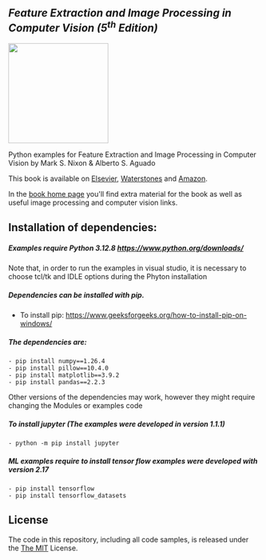 ## *Feature Extraction and Image Processing in Computer Vision (5<sup>th</sup> Edition)*


<img src="https://github.com/Nixon-Aguado/Feature-Extraction-and-Image-Processing-Book-Examples/blob/master/Images/BookCover.png" width="200"  />



Python examples for Feature Extraction and Image Processing in Computer Vision by Mark S. Nixon & Alberto S. Aguado

This book is available on [Elsevier](https://www.elsevier.com/books/feature-extraction-and-image-processing-for-computer-vision/nixon/978-0-12-814976-8), [Waterstones](https://www.waterstones.com/book/feature-extraction-and-image-processing-for-computer-vision/9780128149768) and [Amazon](https://www.amazon.co.uk/Feature-Extraction-Processing-Computer-Vision/dp/0128149760/ref=sr_1_2?keywords=feature+extraction+%26+image+processing+for+computer+vision&qid=1562229299&s=gateway&sr=8-2).

In the [book home page](https://www.southampton.ac.uk/~msn/book/) you'll find extra material for the book as well as useful image processing and computer vision links.

## Installation of dependencies:

##### Examples require Python 3.12.8 https://www.python.org/downloads/
Note that, in order to run the examples in visual studio, it is necessary to choose tcl/tk and IDLE options during the Phyton installation

##### Dependencies can be installed with pip. <br/>
- To install pip: https://www.geeksforgeeks.org/how-to-install-pip-on-windows/ <br/>

##### The dependencies are:<br/>
	- pip install numpy==1.26.4
	- pip install pillow==10.4.0
	- pip install matplotlib==3.9.2
	- pip install pandas==2.2.3

 Other versions of the dependencies may work, however they might require changing the Modules or examples code

##### To install jupyter (The examples were developed in version 1.1.1)
	- python -m pip install jupyter  

##### ML examples require to install tensor flow examples were developed with version 2.17
	- pip install tensorflow 
	- pip install tensorflow_datasets

## License
The code in this repository, including all code samples, is released under the [The MIT](https://opensource.org/licenses/MIT) License.

